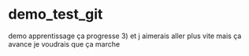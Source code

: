 # demo_test_git
demo apprentissage
ça progresse
3) et j aimerais aller plus vite
mais ça avance
je voudrais que ça marche

